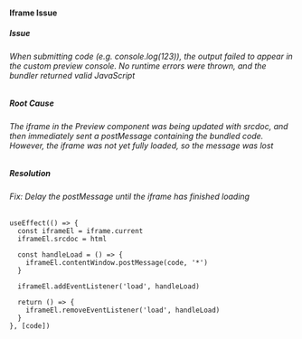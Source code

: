 #### Iframe Issue

##### Issue

###### When submitting code (e.g. console.log(123)), the output failed to appear in the custom preview console. No runtime errors were thrown, and the bundler returned valid JavaScript

##### Root Cause

###### The iframe in the Preview component was being updated with srcdoc, and then immediately sent a postMessage containing the bundled code. However, the iframe was not yet fully loaded, so the message was lost

##### Resolution

###### Fix: Delay the postMessage until the iframe has finished loading

```
useEffect(() => {
  const iframeEl = iframe.current
  iframeEl.srcdoc = html

  const handleLoad = () => {
    iframeEl.contentWindow.postMessage(code, '*')
  }

  iframeEl.addEventListener('load', handleLoad)

  return () => {
    iframeEl.removeEventListener('load', handleLoad)
  }
}, [code])
```
